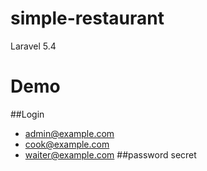 # simple-restaurant
Laravel 5.4
# Demo

##Login
* admin@example.com
* cook@example.com
* waiter@example.com
##password
secret